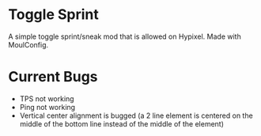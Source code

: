 # Toggle Sprint
A simple toggle sprint/sneak mod that is allowed on Hypixel. Made with MoulConfig.

# Current Bugs
- TPS not working
- Ping not working
- Vertical center alignment is bugged (a 2 line element is centered on the middle of the bottom line instead of the middle of the element)